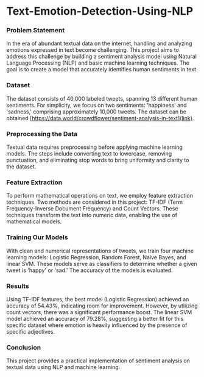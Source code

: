 # Text-Emotion-Detection-Using-NLP

### Problem Statement

In the era of abundant textual data on the internet, handling and analyzing emotions expressed in text become challenging. This project aims to address this challenge by building a sentiment analysis model using Natural Language Processing (NLP) and basic machine learning techniques. The goal is to create a model that accurately identifies human sentiments in text.

### Dataset

The dataset consists of 40,000 labeled tweets, spanning 13 different human sentiments. For simplicity, we focus on two sentiments: 'happiness' and 'sadness,' comprising approximately 10,000 tweets. The dataset can be obtained [https://data.world/crowdflower/sentiment-analysis-in-text](link).

### Preprocessing the Data

Textual data requires preprocessing before applying machine learning models. The steps include converting text to lowercase, removing punctuation, and eliminating stop words to bring uniformity and clarity to the dataset. 

### Feature Extraction

To perform mathematical operations on text, we employ feature extraction techniques. Two methods are considered in this project: TF-IDF (Term Frequency-Inverse Document Frequency) and Count Vectors. These techniques transform the text into numeric data, enabling the use of mathematical models.

### Training Our Models

With clean and numerical representations of tweets, we train four machine learning models: Logistic Regression, Random Forest, Naive Bayes, and linear SVM. These models serve as classifiers to determine whether a given tweet is 'happy' or 'sad.' The accuracy of the models is evaluated.

### Results

Using TF-IDF features, the best model (Logistic Regression) achieved an accuracy of 54.43%, indicating room for improvement. However, by utilizing count vectors, there was a significant performance boost. The linear SVM model achieved an accuracy of 79.28%, suggesting a better fit for this specific dataset where emotion is heavily influenced by the presence of specific adjectives.

### Conclusion

This project provides a practical implementation of sentiment analysis on textual data using NLP and machine learning.
